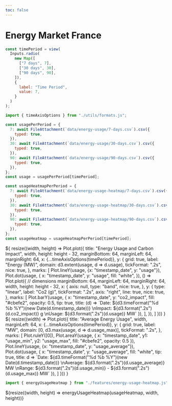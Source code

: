 ```yaml
---
toc: false
---
```


<div>
  <h1>Energy Market France</h1>
</div>

```js
const timePeriod = view(
  Inputs.radio(
    new Map([
      ["7 days", 7],
      ["30 days", 30],
      ["90 days", 90],
    ]),
    {
      label: "Time Period",
      value: 7,
    }
  )
);
```

```js
import { timeAxisOptions } from "./utils/formats.js";

const usagePerPeriod = {
  7: await FileAttachment(`data/energy-usage/7-days.csv`).csv({
    typed: true,
  }),
  30: await FileAttachment(`data/energy-usage/30-days.csv`).csv({
    typed: true,
  }),
  90: await FileAttachment(`data/energy-usage/90-days.csv`).csv({
    typed: true,
  }),
};
const usage = usagePerPeriod[timePeriod];

const usageHeatmapPerPeriod = {
  7: await FileAttachment(`data/energy-usage-heatmap/7-days.csv`).csv({
    typed: true,
  }),
  30: await FileAttachment(`data/energy-usage-heatmap/30-days.csv`).csv({
    typed: true,
  }),
  90: await FileAttachment(`data/energy-usage-heatmap/90-days.csv`).csv({
    typed: true,
  }),
};
const usageHeatmap = usageHeatmapPerPeriod[timePeriod];
```

<div class="grid grid-cols-1" style="grid-auto-rows: 504px;">
  <div class="card">
  ${
    resize((width, height) => Plot.plot({
      title: "Energy Usage and Carbon Impact",
      width, 
      height: height - 32,
      marginBottom: 64,
      marginLeft: 64,
      marginRight: 64,
      x: {...timeAxisOptions(timePeriod)},
      y: {
        grid: true,
        label: "Energy (MW)",
        domain: d3.extent(usage, d => d.usage),
        tickFormat: ".2s",
        nice: true,
      },
      marks: [
        Plot.lineY(usage, {x: "timestamp_date", y: "usage"}),
        Plot.dot(usage, {
          x: "timestamp_date",
          y: "usage",
          fill: "white", 
        }),
        () => Plot.plot({
          // dimensions
          marginBottom: 64,
          marginLeft: 64,
          marginRight: 64,
          width,
          height: height - 32,
          x: {
            axis: null,
            type: "band",
            nice: true,
          },
          y: {
            type: "linear",
            label: "Co2 (g)",
            tickFormat: ".2s",
            axis: "right",
            line: true,
            nice: true,
          },
          marks: [
            Plot.barY(usage, {
              x: "timestamp_date",
              y: "co2_impact",
              fill: "#cbefe2",
              opacity: 0.5,
              tip: true,
              title: (d) => `Date: ${d3.timeFormat("%d %b %Y")(new Date(d.timestamp_date))}
              \nImpact: ${d3.format(".2s")(d.co2_impact)} g
              \nUsage: ${d3.format(".2s")(d.usage)} MW`
            }),
          ],
        }),
      ]
    }))
  }</div>
</div>

<div class="grid grid-cols-1" style="grid-auto-rows: 504px;">
  <div class="card">
  ${
    resize((width) => Plot.plot({
      title: "Average Energy Usage",
      width,
      marginLeft: 64,
      x: {...timeAxisOptions(timePeriod)},
      y: {
        grid: true,
        label: "MW",
        domain: [0, d3.max(usage, d => d.usage_max)],
        tickFormat: ".2s",
      },
      marks: [
        Plot.ruleY([0]),
        Plot.areaY(usage, {
          x: "timestamp_date",
          y1: "usage_min", 
          y2: "usage_max",
          fill: "#cbefe2",
          opacity: 0.5
        }),
        Plot.lineY(usage, {x: "timestamp_date", y: "usage_average"}),
        Plot.dot(usage, {
          x: "timestamp_date",
          y: "usage_average",
          fill: "white", 
          tip: true,
          title: d => `Date: ${d3.timeFormat("%d %b %Y")(new Date(d.timestamp_date))}
          \nAverage: ${d3.format(".2s")(d.usage_average)} MW
          \nRange: ${d3.format(".2s")(d.usage_min)} - ${d3.format(".2s")(d.usage_max)} MW`
        }),
      ]
    }))
  }</div>
</div>

```js
import { energyUsageHeatmap } from "./features/energy-usage-heatmap.js";
```

<div class="grid grid-cols-1" style="grid-auto-rows: 504px;">
  <div class="card">
    ${resize((width, height) => energyUsageHeatmap(usageHeatmap, width, height))}
  </div>
</div>
